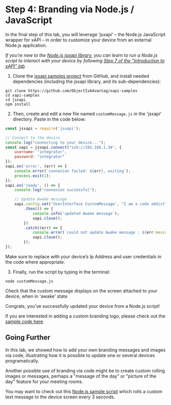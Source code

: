# Step 4: Branding via Node.js / JavaScript

In the final step of this lab, you will leverage ‘jsxapi’ – the Node.js JavaScript wrapper for xAPI – in order to customize your device from an external Node.js application.

_If you’re new to the [Node.js jsxapi library](https://github.com/cisco-ce/jsxapi), you can learn to run a Node.js script to interact with your device by following [Step 7 of the "Introduction to xAPI" lab](https://learninglabs.cisco.com/lab/collab-xapi-intro/step/7)_

1. Clone the [jsxapi samples project](https://github.com/ObjectIsAdvantag/xapi-samples) from GitHub, and install needed dependencies (including the jsxapi library, and its sub-dependencies):

  ```shell
  git clone https://github.com/ObjectIsAdvantag/xapi-samples
  cd xapi-samples
  cd jsxapi
  npm install
  ```

2. Then, create and edit a new file named `customMessage.js` in the 'jsxapi' directory.  Paste  in the code below:

  ```javascript
  const jsxapi = require('jsxapi');

  // Connect to the device
  console.log("connecting to your device...");
  const xapi = jsxapi.connect("ssh://192.168.1.34", {
      username: "integrator",
      password: "integrator"
  });
  xapi.on('error', (err) => {
      console.error(`connexion failed: ${err}, exiting`);
      process.exit(1);
  });
  xapi.on('ready', () => {
      console.log("connexion successful");

      // Update Awake message
      xapi.config.set('UserInterface CustomMessage', "I am a code addict")
          .then(() => {
              console.info('updated Awake message');
              xapi.close();
          })
          .catch((err) => {
              console.error(`could not update Awake message : ${err.message}`);
              xapi.close();
          });
  });
  ```

  Make sure to replace with your device’s Ip Address and user credentials in the code where appropriate.

3. Finally, run the script by typing in the terminal:

  ```shell
  node customMessage.js
  ```

  Check that the custom message displays on the screen attached to your device, when in 'awake' state

Congrats, you've successfully updated your device from a Node.js script!

If you are interested in adding a custom branding logo, please check out the [sample code here](https://github.com/ObjectIsAdvantag/xapi-samples/blob/master/jsxapi/6-branding-logo.js).

## Going Further

In this lab, we showed how to add your own branding messages and images via code, illustrating how it is possible to update one or several devices programatically.

Another possible use of branding via code might be to create custom rolling images or messages, perhaps a "message of the day" or "picture of the day" feature for your meeting rooms.

You may want to check out this [Node.js sample script](https://github.com/ObjectIsAdvantag/xapi-samples/blob/master/jsxapi/5-rolling-messages.js) which rolls a custom text message to the device screen every 3 seconds.
